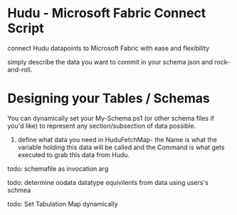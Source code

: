 # Hudu - Microsoft Fabric Connect Script

connect Hudu datapoints to Microsoft Fabric with ease and flexibility

simply describe the data you want to commit in your schema json and rock-and-roll.


# Designing your Tables / Schemas

You can dynamically set your My-Schema.ps1 (or other schema files if you'd like) to represent any section/subsection of data possible.

1. define what data you need in HuduFetchMap-
the Name is what the variable holding this data will be called and the Command is what gets executed to grab this data from Hudu.


todo: schemafile as invocation arg

todo: determine oodata datatype equivilents from data using users's schmea

todo: Set Tabulation Map dynamically

